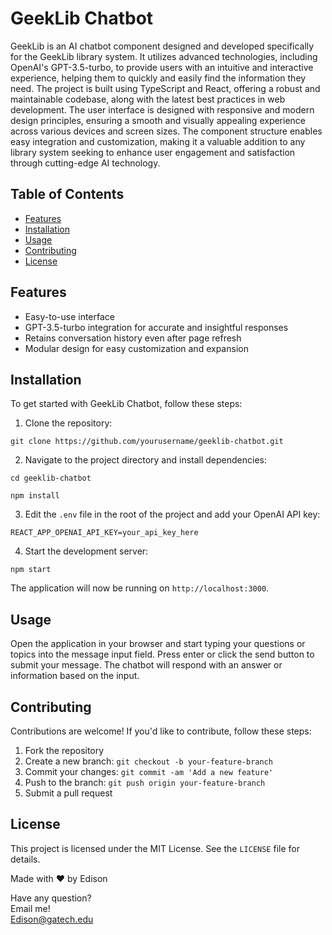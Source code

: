 # GeekLib Chatbot

GeekLib is an AI chatbot component designed and developed specifically for the GeekLib library system. It utilizes advanced technologies, including OpenAI's GPT-3.5-turbo, to provide users with an intuitive and interactive experience, helping them to quickly and easily find the information they need. The project is built using TypeScript and React, offering a robust and maintainable codebase, along with the latest best practices in web development. The user interface is designed with responsive and modern design principles, ensuring a smooth and visually appealing experience across various devices and screen sizes. The component structure enables easy integration and customization, making it a valuable addition to any library system seeking to enhance user engagement and satisfaction through cutting-edge AI technology.

## Table of Contents

- [Features](#features)
- [Installation](#installation)
- [Usage](#usage)
- [Contributing](#contributing)
- [License](#license)

## Features

- Easy-to-use interface
- GPT-3.5-turbo integration for accurate and insightful responses
- Retains conversation history even after page refresh
- Modular design for easy customization and expansion

## Installation

To get started with GeekLib Chatbot, follow these steps:

1. Clone the repository:  
```
git clone https://github.com/yourusername/geeklib-chatbot.git  
```
2. Navigate to the project directory and install dependencies:  
```
cd geeklib-chatbot
```
```
npm install
  ```
3. Edit the `.env` file in the root of the project and add your OpenAI API key:  
```
REACT_APP_OPENAI_API_KEY=your_api_key_here
```
 
4. Start the development server:  
```
npm start
```

The application will now be running on `http://localhost:3000`.

## Usage

Open the application in your browser and start typing your questions or topics into the message input field. Press enter or click the send button to submit your message. The chatbot will respond with an answer or information based on the input.

## Contributing

Contributions are welcome! If you'd like to contribute, follow these steps:

1. Fork the repository
2. Create a new branch: `git checkout -b your-feature-branch`
3. Commit your changes: `git commit -am 'Add a new feature'`
4. Push to the branch: `git push origin your-feature-branch`
5. Submit a pull request

## License

This project is licensed under the MIT License. See the `LICENSE` file for details.

Made with ❤️ by Edison

Have any question?  
Email me!  
Edison@gatech.edu
